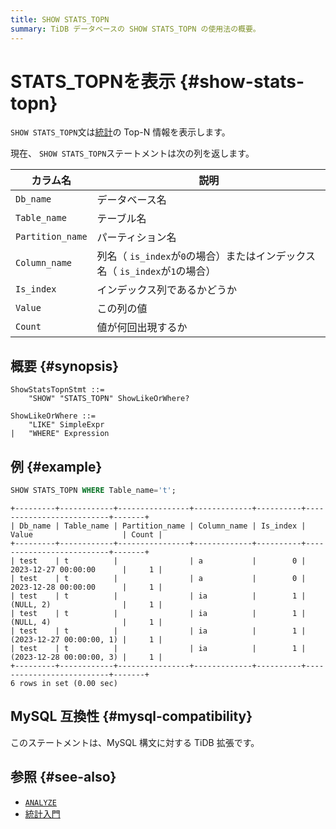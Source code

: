 ```yaml
---
title: SHOW STATS_TOPN
summary: TiDB データベースの SHOW STATS_TOPN の使用法の概要。
---
```


# STATS_TOPNを表示 {#show-stats-topn}

`SHOW STATS_TOPN`文は[統計](/statistics.md)の Top-N 情報を表示します。

現在、 `SHOW STATS_TOPN`ステートメントは次の列を返します。

| カラム名             | 説明                                                   |
| ---------------- | ---------------------------------------------------- |
| `Db_name`        | データベース名                                              |
| `Table_name`     | テーブル名                                                |
| `Partition_name` | パーティション名                                             |
| `Column_name`    | 列名（ `is_index`が`0`の場合）またはインデックス名（ `is_index`が`1`の場合） |
| `Is_index`       | インデックス列であるかどうか                                       |
| `Value`          | この列の値                                                |
| `Count`          | 値が何回出現するか                                            |

## 概要 {#synopsis}

```ebnf+diagram
ShowStatsTopnStmt ::=
    "SHOW" "STATS_TOPN" ShowLikeOrWhere?

ShowLikeOrWhere ::=
    "LIKE" SimpleExpr
|   "WHERE" Expression
```

## 例 {#example}

```sql
SHOW STATS_TOPN WHERE Table_name='t';
```

    +---------+------------+----------------+-------------+----------+--------------------------+-------+
    | Db_name | Table_name | Partition_name | Column_name | Is_index | Value                    | Count |
    +---------+------------+----------------+-------------+----------+--------------------------+-------+
    | test    | t          |                | a           |        0 | 2023-12-27 00:00:00      |     1 |
    | test    | t          |                | a           |        0 | 2023-12-28 00:00:00      |     1 |
    | test    | t          |                | ia          |        1 | (NULL, 2)                |     1 |
    | test    | t          |                | ia          |        1 | (NULL, 4)                |     1 |
    | test    | t          |                | ia          |        1 | (2023-12-27 00:00:00, 1) |     1 |
    | test    | t          |                | ia          |        1 | (2023-12-28 00:00:00, 3) |     1 |
    +---------+------------+----------------+-------------+----------+--------------------------+-------+
    6 rows in set (0.00 sec)

## MySQL 互換性 {#mysql-compatibility}

このステートメントは、MySQL 構文に対する TiDB 拡張です。

## 参照 {#see-also}

-   [`ANALYZE`](/sql-statements/sql-statement-analyze-table.md)
-   [統計入門](/statistics.md)
